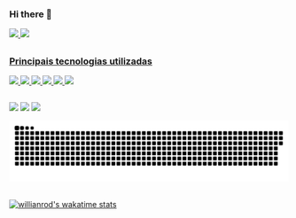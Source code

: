 ### Hi there 👋

<!--
**albinoueg/albinoueg** is a ✨ _special_ ✨ repository because its `README.md` (this file) appears on your GitHub profile.

Here are some ideas to get you started:

- 🔭 I’m currently working on ...
- 🌱 I’m currently learning ...
- 👯 I’m looking to collaborate on ...
- 🤔 I’m looking for help with ...
- 💬 Ask me about ...
- 📫 How to reach me: ...
- 😄 Pronouns: ...
- ⚡ Fun fact: ...
-->
 <div>
  <a href="https://github.com/albinoueg">
  <img height="180em" src="https://github-readme-stats.vercel.app/api?username=albinoueg&show_icons=true&theme=dracula&include_all_commits=true&count_private=true"/>
  <img height="180em" src="https://github-readme-stats.vercel.app/api/top-langs/?username=albinoueg&layout=compact&langs_count=7&theme=dracula"/>
</div>
 
##
 ### Principais tecnologias utilizadas
 <div>
  <img src="https://icongr.am/devicon/java-original-wordmark.svg?size=64&color=currentColor">
  <img src="https://icongr.am/devicon/jquery-original-wordmark.svg?size=64&color=currentColor">
  <img src="https://icongr.am/devicon/javascript-original.svg?size=64&color=currentColor">
  <img src="https://icongr.am/devicon/css3-original-wordmark.svg?size=64&color=currentColor">
  <img src="https://icongr.am/devicon/html5-original-wordmark.svg?size=64&color=currentColor">
  <img src="https://icongr.am/devicon/mysql-original-wordmark.svg?size=64&color=currentColor">
 </div>

 ##
 
<div>
  <a href="https://www.instagram.com/albinosistemas" target="_blank"><img src="https://img.shields.io/badge/-Instagram-%23E4405F?style=for-the-badge&logo=instagram&logoColor=white" target="_blank"></a>
  <a href = "mailto:albino.sistemas@gmail.com"><img src="https://img.shields.io/badge/-Gmail-%23333?style=for-the-badge&logo=gmail&logoColor=white" target="_blank"></a>
  <a href="https://www.linkedin.com/in/albinosi" target="_blank"><img src="https://img.shields.io/badge/-LinkedIn-%230077B5?style=for-the-badge&logo=linkedin&logoColor=white" target="_blank"></a> 
 
  ![Snake animation](https://github.com/albinoueg/albinoueg/blob/output/github-contribution-grid-snake.svg)
 
</div>
 
 ##
 
 <div>
 
  [![willianrod's wakatime stats](https://github-readme-stats.vercel.app/api/wakatime?username=@a311d397-40ac-4315-9a1b-24caeb87ad6a)](https://github.com/anuraghazra/github-readme-stats)
 
  
 </div>
